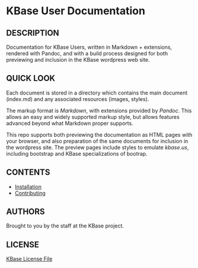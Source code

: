 # KBase User Documentation

## DESCRIPTION

Documentation for KBase Users, written in Markdown + extensions, rendered with Pandoc,
and with a build process designed for both previewing and inclusion in the KBase wordpress web site.

## QUICK LOOK

Each document is stored in a directory which contains the main document (index.md) and any associated resources (images, styles).

The markup format is *Markdown*, with extensions provided by *Pandoc*. This allows an easy and widely supported markup style, but allows features advanced beyond what Markdown proper supports. 

This repo supports both previewing the documentation as HTML pages with your browser, and also preparation of the same documents for inclusion in the wordpress site. The preview pages include styles to emulate *kbase.us*, including bootstrap and KBase specializations of bootrap.

## CONTENTS

- [Installation](INSTALLATION.md)
- [Contributing](CONTRIBUTING.md)

## AUTHORS

Brought to you by the staff at the KBase project.

## LICENSE

[KBase License File](LICENSE.md)
